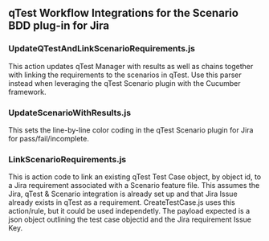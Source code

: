 ## qTest Workflow Integrations for the Scenario BDD plug-in for Jira

### UpdateQTestAndLinkScenarioRequirements.js
This action updates qTest Manager with results as well as chains together with linking the requirements to the scenarios in qTest.  Use this parser instead when leveraging the qTest Scenario plugin with the Cucumber framework.

### UpdateScenarioWithResults.js
This sets the line-by-line color coding in the qTest Scenario plugin for Jira for pass/fail/incomplete. 

### LinkScenarioRequirements.js
This is action code to link an existing qTest Test Case object, by object id, to a Jira requirement associated with a Scenario feature file. This assumes the Jira, qTest & Scenario integration is already set up and that Jira Issue already exists in qTest as a requirement. CreateTestCase.js uses this action/rule, but it could be used independetly. The payload expected is a json object outlining the test case objectid and the Jira requirement Issue Key.
